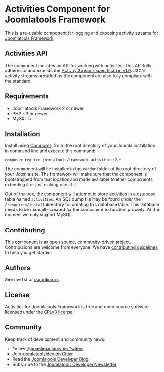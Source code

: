 # Activities Component for Joomlatools Framework

This is a re-usable component for logging and exposing activity streams for [Joomlatools Framework].

## Activities API

The component includes an API for working with activities. This API fully adheres to and extends the [Activity Streams
specification v1.0](http://activitystrea.ms/specs/json/1.0/). JSON activity streams provided by the component are also
fully compliant with the standard.

## Requirements

- Joomlatools Framework 2 or newer
- PHP 5.3 or newer
- MySQL 5

## Installation

Install using [Composer](https://getcomposer.org/). Go to the root directory of your Joomla installation in command line and execute this command:

```
composer require joomlatools/framework-activities:2.*
```

The component will be installed in the `vendor` folder of the root directory of your Joomla site. The framework will make sure that the component is bootstrapped from that location and made available to other components extending it or just making
use of it.

Out of the box, the component will attempt to store activities in a database table named `activities`. An
SQL dump file may be found under the `/resources/install` directory for creating this database table. This database
needs to be manually created for the component to function properly. At the moment we only support MySQL.

## Contributing

This component is an open source, community-driven project. Contributions are welcome from everyone. 
We have [contributing guidelines](CONTRIBUTING.md) to help you get started.

## Authors

See the list of [contributors](https://github.com/joomlatools/joomlatools-framework-activities/contributors).

## License

Activities for Joomlatools Framework is free and open-source software licensed under the [GPLv3 license](LICENSE.txt).

## Community

Keep track of development and community news.

* Follow [@joomlatoolsdev on Twitter](https://twitter.com/joomlatoolsdev)
* Join [joomlatools/dev on Gitter](http://gitter.im/joomlatools/dev)
* Read the [Joomlatools Developer Blog](https://www.joomlatools.com/developer/blog/)
* Subscribe to the [Joomlatools Developer Newsletter](https://www.joomlatools.com/developer/newsletter/)

[Joomlatools Framework]: http://www.joomlatools.com/developer/framework/
